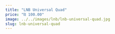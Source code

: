 ```yaml
---
title: "LNB Universal Quad"
price: "₪ 100.00"
image: ../../images/lnb/lnb-universal-quad.jpg
slug: lnb-universal-quad
---
```

